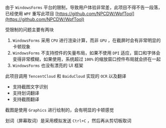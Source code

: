 由于 `WindowsForms` 平台的限制，导致用户体验非常差，此项目不得不告一段落，已经使用 `WPF` 重写此项目 [https://github.com/NPCDW/WpfTool](https://github.com/NPCDW/WpfTool)

受限制的问题主要有两块

1. `WindowsForms` 采用 `CPU` 进行渲染计算，而非 `GPU` ，在截屏时会有非常明显的卡顿现象
2. `WindowsForms` 不支持控件的矢量布局，如果不使用 `DPI` 适应，窗口和字体会变得非常模糊，如果使用，系统超过 `100%` 的缩放窗口控件布局就会挤在一起
3. `WindowsForms` 也没有漂亮的 UI 框架


此项目调用 `TencentCloud` 和 `BaiduCloud` 实现的 `OCR` 以及翻译

* 支持截图文字识别
* 支持划词翻译
* 支持截图翻译

截图是使用 `Graphics` 进行绘制的，会有明显的卡顿感觉

划词（屏幕取词）是采用模拟发送 `Ctrl+C` ，然后再从剪切板取词
